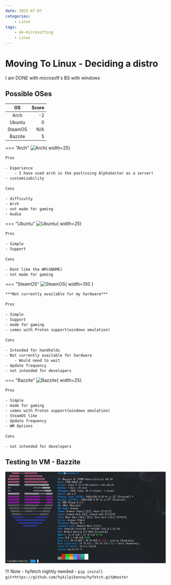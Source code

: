 ```yaml
---
date: 2025-07-07
categories:
    - Linux
tags:
    - de-microsofting
    - Linux
---
```

# Moving To Linux - Deciding a distro
I am DONE with microsoft's BS with windows
<!-- more -->
## Possible OSes
| OS | Score |
|:--:| ----:|
| Arch | -2 |
| Ubuntu | 0 |
| SteamOS | N/A |
| Bazzite | 5 |

=== "Arch"
    ![Arch](https://upload.wikimedia.org/wikipedia/commons/thumb/1/13/Arch_Linux_%22Crystal%22_icon.svg/256px-Arch_Linux_%22Crystal%22_icon.svg.png){ width=25}

    Pros

    - Experience
        - I have used arch in the past(using AlphaSector as a server)
    - customizability

    Cons

    - difficulty
    - Arch
    - not made for gaming
    - Audio

=== "Ubuntu"
    ![Ubuntu](https://upload.wikimedia.org/wikipedia/commons/thumb/9/9e/UbuntuCoF.svg/512px-UbuntuCoF.svg.png?20120210072525){ width=25}

    Pros

    - Simple
    - Support

    Cons

    - Dont like the WM(GNOME)
    - not made for gaming

=== "SteamOS"
    ![SteamOS](https://upload.wikimedia.org/wikipedia/commons/thumb/5/5a/SteamOS_wordmark.svg/600px-SteamOS_wordmark.svg.png?20241211180232){ width=100 }

    ***Not currently available for my hardware***

    Pros

    - Simple
    - Support
    - made for gaming
    - comes with Proton support(windows emulation)
    
    Cons

    - Intended for handhelds
    - Not currently available for hardware
        - Would need to wait
    - Update frequency
    - not intended for developers

=== "Bazzite"
    ![Bazzite](https://upload.wikimedia.org/wikipedia/commons/thumb/a/a7/Bazzite_Logo.svg/600px-Bazzite_Logo.svg.png?20240627153253){ width=25}

    Pros

    - Simple
    - made for gaming
    - comes with Proton support(windows emulation)
    - SteamOS like
    - Update frequency
    - WM Options

    Cons

    - not intended for developers

## Testing In VM - Bazzite
![alt text](hyfetch.png)

!!! Note
    - hyfetch nightly needed
        - `pip install git+https://github.com/hykilpikonna/hyfetch.git@master`